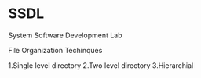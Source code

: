 # SSDL
System Software Development Lab

File Organization Techinques

  1.Single level directory
  2.Two level directory
  3.Hierarchial

